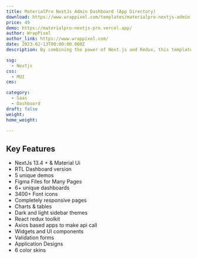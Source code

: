 ```yaml
---
title: MaterialPro NextJs Admin Dashboard (App Directory)
download: https://www.wrappixel.com/templates/materialpro-nextjs-admin-dashboard-app-directory/?ref=317
price: 49
demo: https://materialpro-nextjs-pro.vercel.app/
author: WrapPixel
author_link: https://www.wrappixel.com/
date: 2023-02-13T00:00:00.000Z
description: By combining the power of Next.js and Redux, this template transforms your WebApps into mesmerizing experiences.

ssg:
  - Nextjs
css:
  - MUI
cms:

category:
  - Saas
  - Dashboard
draft: false
weight: 
home_weight:

---
```


## Key Features

- NextJs 13.4 + & Material Ui
- RTL Dashboard version
- 5 unique demos
- Figma Files for Many Pages
- 6+ unique dashboards
- 3400+ Font icons
- Completely responsive pages
- Charts & tables
- Dark and light sidebar themes
- React redux toolkit
- Axios based apps to make api call
- Widgets and UI components
- Validation forms
- Application Designs
- 6 color skins
